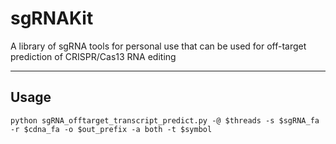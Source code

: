 # sgRNAKit

A library of sgRNA tools for personal use that can be used for off-target prediction of CRISPR/Cas13 RNA editing

---

## Usage

`python sgRNA_offtarget_transcript_predict.py -@ $threads -s $sgRNA_fa -r $cdna_fa -o $out_prefix -a both -t $symbol`
